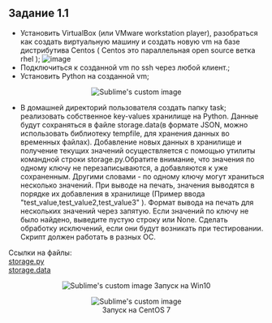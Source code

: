 ## Задание 1.1

* Установить VirtualBox (или VMware workstation player), разобраться как  создать виртуальную машину и создать новую vm на базе дистрибутива  Centos
( Centos это параллельная open source ветка rhel );
![image](https://user-images.githubusercontent.com/82956250/197356738-2c87f5fa-e147-44f1-afb2-f90f935e2d4c.png)
* Подключиться к созданной vm по ssh через любой клиент.;
* Установить Python на созданной vm;

<p align="center">
  <img src="https://user-images.githubusercontent.com/82956250/197357026-144746c7-2b7f-42cb-9d47-8ae8a616f8c8.png?raw=true" alt="Sublime's custom image"/>
</p>

* В домашней директорий пользователя создать папку task; реализовать собственное key-values хранилище на Python. Данные будут сохраняться в файле storage.data(в формате JSON, можно использовать библиотеку tempfile, для хранения данных во временных файлах). Добавление новых данных в хранилище и получение текущих значений осуществляется с помощью утилиты командной строки storage.py.Обратите внимание, что значения по одному ключу не перезаписываются, а добавляются к уже сохраненным. Другими словами - по одному ключу могут храниться несколько значений. При выводе на печать, значения выводятся в порядке их добавления в хранилище (Пример ввода "test_value,test_value2,test_value3" ). Формат вывода на печать для нескольких значений через запятую. Если значений по ключу не было найдено, выведите пустую строку или None. Сделать обработку исключений, если они будут возникать при тестировании. Скрипт должен работать в разных ОС.

Ссылки на файлы:<br>
[storage.py](https://github.com/Sullen-ui/servionica-exam/task1/storage.py)<br>
[storage.data](https://github.com/Sullen-ui/servionica-exam/task1/storage.data)<br>

<p align="center">
  <img src="https://user-images.githubusercontent.com/82956250/197357436-c567eb58-2372-43c5-b496-1f74794a3574.png?raw=true" alt="Sublime's custom image"/>
  Запуск на Win10
</p>

<p align="center">
  <img src="https://user-images.githubusercontent.com/82956250/197357587-74ffd7f3-a125-41bf-a8b3-53b9a4e36d7e.png?raw=true" alt="Sublime's custom image"/><br>
  Запуск на CentOS 7
</p>

